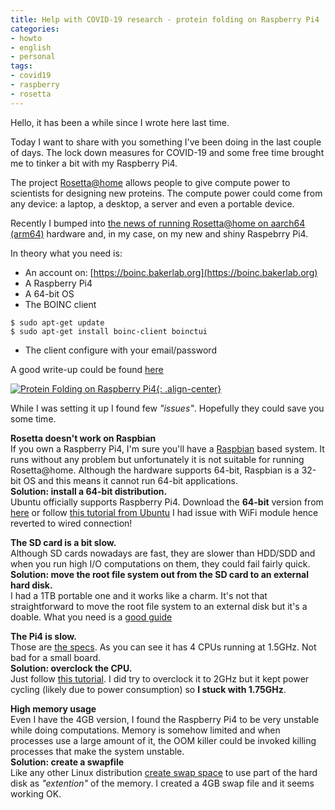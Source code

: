 ```yaml
---
title: Help with COVID-19 research - protein folding on Raspberry Pi4
categories:
- howto
- english
- personal
tags:
- covid19
- raspberry
- rosetta
---
```


Hello, it has been a while since I wrote here last time.

Today I want to share with you something I've been doing in the last couple of
days. The lock down measures for COVID-19 and some free time brought me to
tinker a bit with my Raspberry Pi4.

The project [Rosetta@home](https://boinc.bakerlab.org) allows people to give
compute power to scientists for designing new proteins. The compute power could
come from any device: a laptop, a desktop, a server and even a portable device.

Recently I bumped into [the news of running Rosetta@home on aarch64 (arm64)](
https://twitter.com/mininodes/status/1246091380507553792) hardware and,
in my case, on my new and shiny Raspebrry Pi4.

In theory what you need is:
* An account on: [https://boinc.bakerlab.org](https://boinc.bakerlab.org)
* A Raspberry Pi4
* A 64-bit OS
* The BOINC client
```
$ sudo apt-get update
$ sudo apt-get install boinc-client boinctui
```
* The client configure with your email/password

A good write-up could be found [here](
https://www.mininodes.com/how-to-run-rosettahome-on-arm-powered-devices/)

[![Protein Folding on Raspberry Pi4]({{site.url}}/assets/images/protein_folding_on_rpi4.png){: .align-center}]({{site.url}}/assets/images/protein_folding_on_rpi4.png)

While I was setting it up I found few *"issues"*. Hopefully they could save you
some time.

**Rosetta doesn't work on Raspbian**  
If you own a Raspberry Pi4, I'm sure you'll have a [Raspbian](
https://www.raspberrypi.org/downloads/raspbian/) based system. It runs without
any problem but unfortunately it is not suitable for running Rosetta@home.
Although the hardware supports 64-bit, Raspbian is a 32-bit OS and this means
it cannot run 64-bit applications.  
**Solution: install a 64-bit distribution.**  
Ubuntu officially supports Raspberry
Pi4. Download the **64-bit** version from [here](
https://ubuntu.com/download/raspberry-pi) or follow [this tutorial from
Ubuntu](https://ubuntu.com/tutorials/how-to-install-ubuntu-on-your-raspberry-pi)
I had issue with WiFi module hence reverted to wired connection!

**The SD card is a bit slow.**  
Although SD cards nowadays are fast, they are slower than HDD/SDD and when you
run high I/O computations on them, they could fail fairly quick.  
**Solution: move the root file system out from the SD card to an external hard
disk.**  
I had a 1TB portable one and it works like a charm.
It's not that straightforward to move the root file system to an external disk
but it's a doable. What you need is a [good guide](
https://www.tomshardware.com/uk/news/boot-raspberry-pi-from-usb,39782.html)

**The Pi4 is slow.**  
Those are [the specs](
https://www.raspberrypi.org/products/raspberry-pi-4-model-b/specifications/).
As you can see it has 4 CPUs running at 1.5GHz. Not bad for a small board.  
**Solution: overclock the CPU.**  
Just follow [this tutorial](
https://magpi.raspberrypi.org/articles/how-to-overclock-raspberry-pi-4).
I did try to overclock it to 2GHz but it kept power cycling (likely due to
power consumption) so **I stuck with 1.75GHz**.

**High memory usage**  
Even I have the 4GB version, I found the Raspberry Pi4 to be very unstable
while doing computations. Memory is somehow limited and when processes use a
large amount of it, the OOM killer could be invoked killing processes that
make the system unstable.  
**Solution: create a swapfile**  
Like any other Linux distribution [create swap space](
https://itsfoss.com/create-swap-file-linux/) to use part of the hard disk as
_"extention"_ of the memory. I created a 4GB swap file and it seems working OK.

